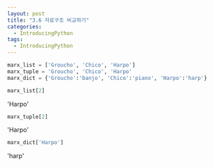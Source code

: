 ```yaml
---
layout: post
title: "3.6 자료구조 비교하기"
categories:
  - IntroducingPython
tags:
  - IntroducingPython
---
```


```python
marx_list = ['Groucho', 'Chico', 'Harpo']
marx_tuple = 'Groucho', 'Chico', 'Harpo'
marx_dict = {'Groucho':'banjo', 'Chico':'piano', 'Harpo':'harp'}
```
```python
marx_list[2]
```
'Harpo'
```python
marx_tuple[2]
```
'Harpo'
```python
marx_dict['Harpo']
```
'harp'
